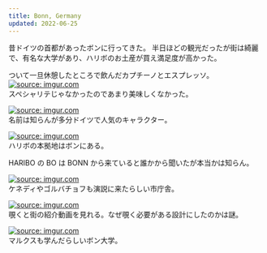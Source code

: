 ```yaml
---
title: Bonn, Germany
updated: 2022-06-25
---
```


昔ドイツの首都があったボンに行ってきた。
半日ほどの観光だったが街は綺麗で、有名な大学があり、ハリボのお土産が買え満足度が高かった。

ついて一旦休憩したところで飲んだカプチーノとエスプレッソ。
<a href="https://imgur.com/8hMSbLH"><img src="https://i.imgur.com/8hMSbLH.png" title="source: imgur.com" /></a>  
スペシャリテじゃなかったのであまり美味しくなかった。

<a href="https://imgur.com/Yc6Px10"><img src="https://i.imgur.com/Yc6Px10.png" title="source: imgur.com" /></a>  
名前は知らんが多分ドイツで人気のキャラクター。

<a href="https://imgur.com/rTf7Cev"><img src="https://i.imgur.com/rTf7Cev.png" title="source: imgur.com" /></a>  
ハリボの本拠地はボンにある。

HARIBO の BO は BONN から来ていると誰かから聞いたが本当かは知らん。

<a href="https://imgur.com/yoMtSIS"><img src="https://i.imgur.com/yoMtSIS.png" title="source: imgur.com" /></a>  
ケネディやゴルバチョフも演説に来たらしい市庁舎。

<a href="https://imgur.com/Q98G7DL"><img src="https://i.imgur.com/Q98G7DL.png" title="source: imgur.com" /></a>  
覗くと街の紹介動画を見れる。なぜ覗く必要がある設計にしたのかは謎。

<a href="https://imgur.com/85BOOcG"><img src="https://i.imgur.com/85BOOcG.png" title="source: imgur.com" /></a>  
マルクスも学んだらしいボン大学。

